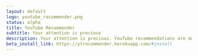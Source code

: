 ```yaml
---
layout: default
logo: youtube_recommender.png
status: alpha
title: YouTube Recommender
subtitle: Your attention is precious
description: Your attention is precious. YouTube recommendations are designed to maximise ad revenue. Our recommendations are designed to surface whatever topics are of interest to you.
beta_install_link: https://ytrecommender.herokuapp.com/#install
---
```

